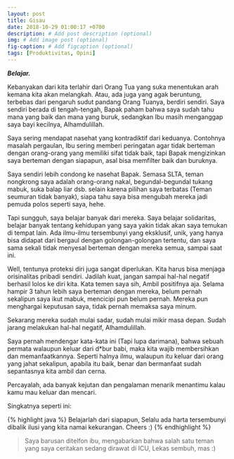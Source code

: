```yaml
---
layout: post
title: Gisau
date: 2018-10-29 01:00:17 +0700
description: # Add post description (optional)
img: # Add image post (optional)
fig-caption: # Add figcaption (optional)
tags: [Produktivitas, Opini]
---
```


***Belajar.***

Kebanyakan dari kita terlahir dari Orang Tua yang suka menentukan arah kemana kita akan melangkah. Atau, ada juga yang agak beruntung, terbebas dari pengaruh sudut pandang Orang Tuanya, berdiri sendiri. Saya sendiri berada di tengah-tengah, Bapak paham bahwa saya sudah tahu mana yang baik dan mana yang buruk, sedangkan Ibu masih menganggap saya bayi kecilnya, Alhamdulillah.

Saya sering mendapat nasehat yang kontradiktif dari keduanya. Contohnya masalah pergaulan, Ibu sering memberi peringatan agar tidak berteman dengan orang-orang yang memiliki sifat tidak baik, tapi Bapak mengizinkan saya berteman dengan siapapun, asal bisa memfilter baik dan buruknya.

Saya sendiri lebih condong ke nasehat Bapak. Semasa SLTA, teman nongkrong saya adalah orang-orang nakal, begundal-begundal tukang mabuk, suka balap liar dsb. selain karena pilihan saya terbatas (Teman seumuran tidak banyak), siapa tahu saya bisa mengubah mereka jadi pemuda polos seperti saya, hehe.

Tapi sungguh, saya belajar banyak dari mereka. Saya belajar solidaritas, belajar banyak tentang kehidupan yang saya yakin tidak akan saya temukan di tempat lain. Ada ilmu-ilmu tersembunyi yang eksklusif, unik, yang hanya bisa didapat dari bergaul dengan golongan-golongan tertentu, dan saya sama sekali tidak menyesal berteman dengan mereka semua, sampai saat ini.

Well, tentunya proteksi diri juga sangat diperlukan. Kita harus bisa menjaga orisinalitas pribadi sendiri. Jadilah kuat, jangan sampai hal-hal negatif berhasil lolos ke diri kita. Kata temen saya sih, Ambil positifnya aja. Selama hampir 3 tahun lebih saya berteman dengan mereka, belum pernah sekalipun saya ikut mabuk, mencicipi pun belum pernah. Mereka pun menghargai keputusan saya, tidak pernah memaksa saya minum.

Sekarang mereka sudah mulai sadar, sudah mulai mikir masa depan. Sudah jarang melakukan hal-hal negatif, Alhamdulillah.

Saya pernah mendengar kata-kata ini (Tapi lupa darimana), bahwa sebuah permata walaupun keluar dari d*bur babi, maka kita wajib membersihkan dan memanfaatkannya. Seperti halnya ilmu, walaupun itu keluar dari orang yang jahat sekalipun, apabila itu baik, benar dan bermanfaat sudah sepantasnya kita ambil dan cerna.

Percayalah, ada banyak kejutan dan pengalaman menarik menantimu kalau kamu mau keluar dan mencari.

Singkatnya seperti ini:

{% highlight java %}
Belajarlah dari siapapun,
Selalu ada harta tersembunyi dibalik ilusi yang kita namai kekurangan.
Cheers :)
{% endhighlight %}

>Saya barusan ditelfon ibu, mengabarkan bahwa salah satu teman yang saya ceritakan sedang dirawat di ICU,
>Lekas sembuh, mas :)
